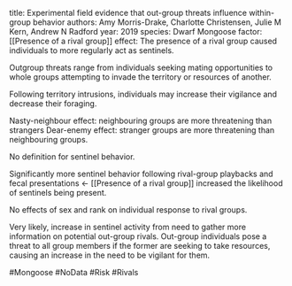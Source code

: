 title: Experimental field evidence that out-group threats influence within-group behavior
authors: Amy Morris-Drake, Charlotte Christensen, Julie M Kern, Andrew N Radford
year: 2019
species: Dwarf Mongoose
factor:[[Presence of a rival group]]
effect: The presence of a rival group caused individuals to more regularly act as sentinels.


Outgroup threats range from individuals seeking mating opportunities to whole groups attempting to invade the territory or resources of another.

Following territory intrusions, individuals may increase their vigilance and decrease their foraging.

Nasty-neighbour effect: neighbouring groups are more threatening than strangers
Dear-enemy effect: stranger groups are more threatening than neighbouring groups.

No definition for sentinel behavior.

Significantly more sentinel behavior following rival-group playbacks and fecal presentations <- [[Presence of a rival group]] increased the likelihood of sentinels being present.

No effects of sex and rank on individual response to rival groups.

Very likely, increase in sentinel activity from need to gather more information on potential out-group rivals.
Out-group individuals pose a threat to all group members if the former are seeking to take resources, causing an increase in the need to be vigilant for them. 

#Mongoose #NoData #Risk #Rivals